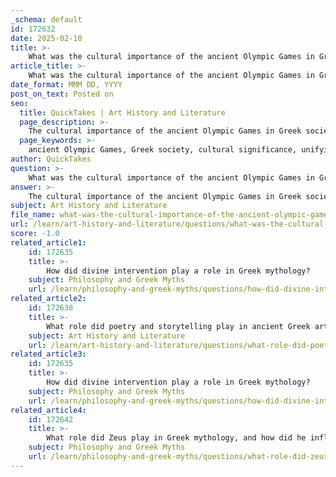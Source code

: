 ```yaml
---
_schema: default
id: 172632
date: 2025-02-10
title: >-
    What was the cultural importance of the ancient Olympic Games in Greek society?
article_title: >-
    What was the cultural importance of the ancient Olympic Games in Greek society?
date_format: MMM DD, YYYY
post_on_text: Posted on
seo:
  title: QuickTakes | Art History and Literature
  page_description: >-
    The cultural importance of the ancient Olympic Games in Greek society encompassed unity among city-states, celebration of athletic prowess, religious significance, cultural expression through arts, historical legacy, and positive impact on political and social relations.
  page_keywords: >-
    ancient Olympic Games, Greek society, cultural significance, unifying force, athletic excellence, religious tradition, cultural expression, historical legacy, political impact, social cohesion, Greek identity
author: QuickTakes
question: >-
    What was the cultural importance of the ancient Olympic Games in Greek society?
answer: >-
    The cultural importance of the ancient Olympic Games in Greek society was profound and multifaceted, serving as a cornerstone of ancient Greek identity and civilization. Established in 776 BCE, the Games were held every four years at Olympia, a sacred site dedicated to Zeus, the supreme god of the Greek pantheon. Here are several key aspects of their cultural significance:\n\n1. **Unifying Force**: The Olympic Games acted as a unifying force among the various city-states of Greece. During the Games, hostilities were suspended, allowing for a spirit of collaboration and shared identity. This truce, known as the Olympic Peace, enabled athletes and spectators from different regions to come together, fostering a sense of Greek unity despite the often fractious political landscape.\n\n2. **Celebration of Athletic Excellence**: The Games showcased physical prowess through a variety of athletic competitions, including running, wrestling, boxing, and chariot racing. Victors were celebrated and honored, receiving wreaths made from sacred wild olive, which symbolized glory and achievement. This emphasis on athletic excellence reflected the Greek ideal of arete, or virtue, which encompassed not only physical strength but also moral and intellectual excellence.\n\n3. **Religious Significance**: The Olympic Games were deeply rooted in religious tradition, honoring Zeus and other deities. They included various rituals and sacrifices, reinforcing the connection between athletic competition and divine favor. This religious aspect underscored the belief that success in the Games was a sign of the gods' approval and a reflection of the athletes' piety.\n\n4. **Cultural and Artistic Expression**: Beyond athletics, the Olympic Games also served as a platform for cultural expression. They coincided with other Panhellenic festivals, such as the Pythian Games, which included competitions in music, poetry, and drama. This integration of arts and athletics highlighted the Greeks' appreciation for a well-rounded education and the importance of cultural achievements.\n\n5. **Historical Legacy**: The Games contributed to the historical narrative of ancient Greece, with many myths and legends surrounding their origins and the heroes associated with them, such as Pelops and Tantalus. These stories not only entertained but also conveyed moral lessons and cultural values, reinforcing the significance of competition, honor, and excellence in Greek society.\n\n6. **Political and Social Impact**: The Olympic Games provided a peaceful platform for rival city-states to settle disputes and engage in friendly competition. This aspect of the Games helped to mitigate conflicts and foster diplomatic relations among the Greeks, further solidifying their cultural cohesion.\n\nIn summary, the ancient Olympic Games were not merely athletic contests; they were a vital expression of Greek culture, embodying values of unity, excellence, and religious devotion. Their legacy continues to influence modern society, as the ideals of competition and honor remain central to contemporary sports and cultural celebrations.
subject: Art History and Literature
file_name: what-was-the-cultural-importance-of-the-ancient-olympic-games-in-greek-society.md
url: /learn/art-history-and-literature/questions/what-was-the-cultural-importance-of-the-ancient-olympic-games-in-greek-society
score: -1.0
related_article1:
    id: 172635
    title: >-
        How did divine intervention play a role in Greek mythology?
    subject: Philosophy and Greek Myths
    url: /learn/philosophy-and-greek-myths/questions/how-did-divine-intervention-play-a-role-in-greek-mythology
related_article2:
    id: 172638
    title: >-
        What role did poetry and storytelling play in ancient Greek arts and music?
    subject: Art History and Literature
    url: /learn/art-history-and-literature/questions/what-role-did-poetry-and-storytelling-play-in-ancient-greek-arts-and-music
related_article3:
    id: 172635
    title: >-
        How did divine intervention play a role in Greek mythology?
    subject: Philosophy and Greek Myths
    url: /learn/philosophy-and-greek-myths/questions/how-did-divine-intervention-play-a-role-in-greek-mythology
related_article4:
    id: 172642
    title: >-
        What role did Zeus play in Greek mythology, and how did he influence events and characters?
    subject: Philosophy and Greek Myths
    url: /learn/philosophy-and-greek-myths/questions/what-role-did-zeus-play-in-greek-mythology-and-how-did-he-influence-events-and-characters
---
```


&nbsp;